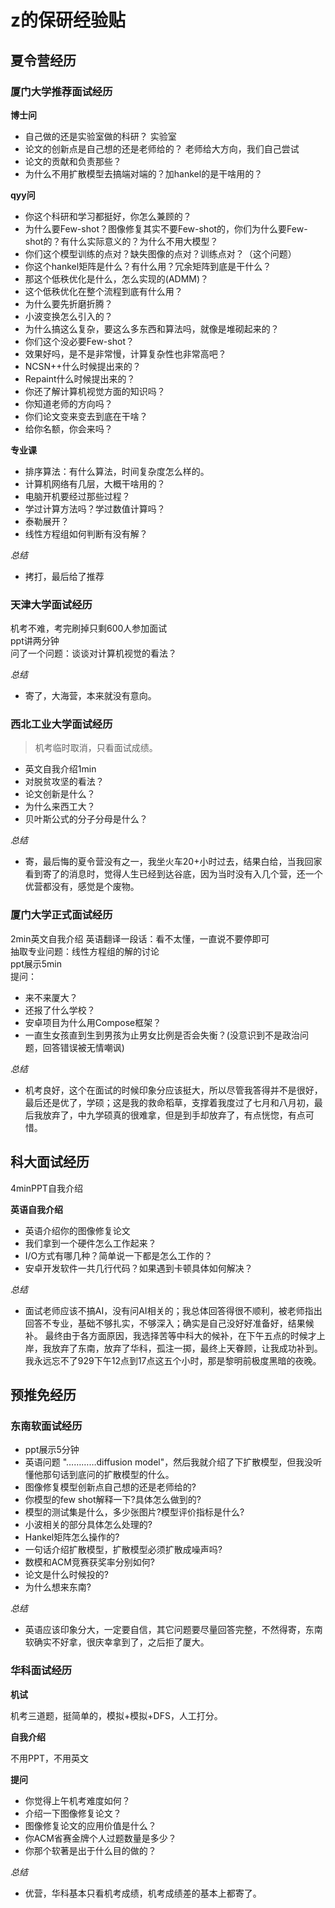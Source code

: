 # z的保研经验贴

## 夏令营经历
### 厦门大学推荐面试经历  

**博士问**

- 自己做的还是实验室做的科研？ 实验室  
- 论文的创新点是自己想的还是老师给的？ 老师给大方向，我们自己尝试  
- 论文的贡献和负责那些？  
- 为什么不用扩散模型去搞端对端的？加hankel的是干啥用的？  

**qyy问**

- 你这个科研和学习都挺好，你怎么兼顾的？  
- 为什么要Few-shot？图像修复其实不要Few-shot的，你们为什么要Few-shot的？有什么实际意义的？为什么不用大模型？  
- 你们这个模型训练的点对？缺失图像的点对？训练点对？（这个问题）  
- 你这个hankel矩阵是什么？有什么用？冗余矩阵到底是干什么？  
- 那这个低秩优化是什么，怎么实现的(ADMM)？  
- 这个低秩优化在整个流程到底有什么用？  
- 为什么要先折磨折腾？  
- 小波变换怎么引入的？  
- 为什么搞这么复杂，要这么多东西和算法吗，就像是堆砌起来的？  
- 你们这个没必要Few-shot？  
- 效果好吗，是不是非常慢，计算复杂性也非常高吧？  
- NCSN++什么时候提出来的？  
- Repaint什么时候提出来的？  
- 你还了解计算机视觉方面的知识吗？  
- 你知道老师的方向吗？  
- 你们论文变来变去到底在干啥？  
- 给你名额，你会来吗？  
  
**专业课**

-  排序算法：有什么算法，时间复杂度怎么样的。  
-  计算机网络有几层，大概干啥用的？  
-  电脑开机要经过那些过程？  
-  学过计算方法吗？学过数值计算吗？  
-  泰勒展开？  
-  线性方程组如何判断有没有解？  

*总结*
- 拷打，最后给了推荐  

### 天津大学面试经历  

机考不难，考完刷掉只剩600人参加面试  
ppt讲两分钟  
问了一个问题：谈谈对计算机视觉的看法？  
  
*总结*
- 寄了，大海营，本来就没有意向。  

### 西北工业大学面试经历  

> 机考临时取消，只看面试成绩。  
- 英文自我介绍1min  
- 对脱贫攻坚的看法？  
- 论文创新是什么？  
- 为什么来西工大？  
- 贝叶斯公式的分子分母是什么？  
  
*总结* 
- 寄，最后悔的夏令营没有之一，我坐火车20+小时过去，结果白给，当我回家看到寄了的消息时，觉得人生已经到达谷底，因为当时没有入几个营，还一个优营都没有，感觉是个废物。  

### 厦门大学正式面试经历  

2min英文自我介绍
英语翻译一段话：看不太懂，一直说不要停即可  
抽取专业问题：线性方程组的解的讨论  
ppt展示5min  
提问：  
- 来不来厦大？  
- 还报了什么学校？  
- 安卓项目为什么用Compose框架？  
- 一直生女孩直到生到男孩为止男女比例是否会失衡？(没意识到不是政治问题，回答错误被无情嘲讽)  
  
*总结*
- 机考良好，这个在面试的时候印象分应该挺大，所以尽管我答得并不是很好，最后还是优了，学硕；这是我的救命稻草，支撑着我度过了七月和八月初，最后我放弃了，中九学硕真的很难拿，但是到手却放弃了，有点恍惚，有点可惜。  

## 科大面试经历  

4minPPT自我介绍  

**英语自我介绍**

- 英语介绍你的图像修复论文  
- 我们拿到一个硬件怎么工作起来？  
- I/O方式有哪几种？简单说一下都是怎么工作的？  
- 安卓开发软件一共几行代码？如果遇到卡顿具体如何解决？  
  
*总结*
- 面试老师应该不搞AI，没有问AI相关的；我总体回答得很不顺利，被老师指出回答不专业，基础不够扎实，不够深入；确实是自己没好好准备好，结果候补。 最终由于各方面原因，我选择苦等中科大的候补，在下午五点的时候才上岸，我放弃了东南，放弃了华科，孤注一掷，最终上天眷顾，让我成功补到。我永远忘不了929下午12点到17点这五个小时，那是黎明前极度黑暗的夜晚。  

## 预推免经历  
### 东南软面试经历  

- ppt展示5分钟  
- 英语问题 "…………diffusion model"，然后我就介绍了下扩散模型，但我没听懂他那句话到底问的扩散模型的什么。  
- 图像修复模型创新点自己想的还是老师给的?  
- 你模型的few shot解释一下?具体怎么做到的?  
- 模型的测试集是什么，多少张图片?模型评价指标是什么?  
- 小波相关的部分具体怎么处理的?  
- Hankel矩阵怎么操作的?  
- 一句话介绍扩散模型，扩散模型必须扩散成噪声吗?  
- 数模和ACM竞赛获奖率分别如何?  
- 论文是什么时候投的?  
- 为什么想来东南?  
  
*总结*
- 英语应该印象分大，一定要自信，其它问题要尽量回答完整，不然得寄，东南软确实不好拿，很庆幸拿到了，之后拒了厦大。  

### 华科面试经历  

**机试**

机考三道题，挺简单的，模拟+模拟+DFS，人工打分。  

**自我介绍**

不用PPT，不用英文  

**提问**

- 你觉得上午机考难度如何？  
- 介绍一下图像修复论文？  
- 图像修复论文的应用价值是什么？  
- 你ACM省赛金牌个人过题数量是多少？  
- 你那个软著是出于什么目的做的？  
  
*总结*
- 优营，华科基本只看机考成绩，机考成绩差的基本上都寄了。  

